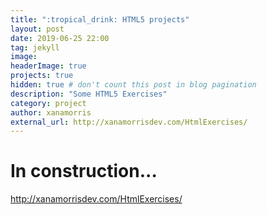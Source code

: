 ```yaml
---
title: ":tropical_drink: HTML5 projects"
layout: post
date: 2019-06-25 22:00
tag: jekyll
image: 
headerImage: true
projects: true
hidden: true # don't count this post in blog pagination
description: "Some HTML5 Exercises"
category: project
author: xanamorris
external_url: http://xanamorrisdev.com/HtmlExercises/
---
```

# In construction...

http://xanamorrisdev.com/HtmlExercises/ 





